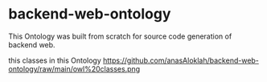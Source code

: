 # backend-web-ontology

This Ontology was built from scratch for source code generation of backend web.

this classes in this Ontology
https://github.com/anasAloklah/backend-web-ontology/raw/main/owl%20classes.png
